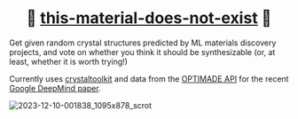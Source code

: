 <h1 align="center">💎 <a href="thismaterialdoesnotexist.com">this-material-does-not-exist</a> 💎</h1>

Get given random crystal structures predicted by ML materials discovery projects, and vote on whether you think it should be synthesizable (or, at least, whether it is worth trying!)

Currently uses [crystaltoolkit](https://docs.crystaltoolkit.org) and data from the
[OPTIMADE API](https://optimade.org) for the recent [Google DeepMind
paper](https://github.com/google-deepmind/materials_discovery).

![2023-12-10-001838_1095x878_scrot](https://github.com/ml-evs/this-material-does-not-exist/assets/7916000/678ba7ec-d929-438e-8637-3dad5bf26493)
